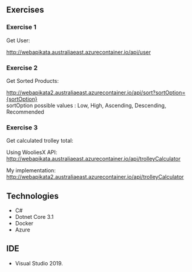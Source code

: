 ## Exercises

### Exercise 1
Get User:

http://webapikata.australiaeast.azurecontainer.io/api/user



### Exercise 2
Get Sorted Products:

http://webapikata2.australiaeast.azurecontainer.io/api/sort?sortOption={sortOption}   
sortOption possible values : Low, High, Ascending, Descending, Recommended


### Exercise 3
Get calculated trolley total:

Using WooliesX API:
http://webapikata.australiaeast.azurecontainer.io/api/trolleyCalculator

My implementation:
http://webapikata2.australiaeast.azurecontainer.io/api/trolleyCalculator



## Technologies
- C#
- Dotnet Core 3.1
- Docker
- Azure

## IDE
- Visual Studio 2019.
